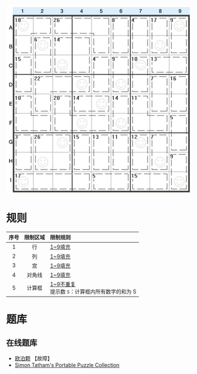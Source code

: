 ![](../../../images/sudoku/杀手+对角数独.png)

# 规则
| 序号 | 限制区域 | 限制规则 |
| :---: | :---: | :--- |
| 1 | 行 | [1~9填充] |
| 2 | 列 | [1~9填充] |
| 3 | 宫 | [1~9填充] |
| 4 | 对角线 | [1~9填充] |
| 5 | 计算框 | [1~9不重复]<br/>提示数 `S`：计算框内所有数字的和为 S |

# 题库

## 在线题库
- [欧泊颗](https://www.oubk.com/sudoku/Killer-3x3-1.html?level=5) 【故障】
- [Simon Tatham's Portable Puzzle Collection](https://www.chiark.greenend.org.uk/~sgtatham/puzzles/js/solo.html)

[1~9填充]: ../../../rules.md#1~9填充
[1~9不重复]: ../../../rules.md#1~9不重复